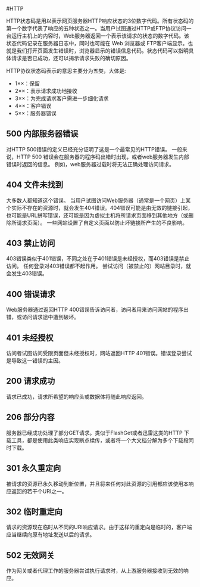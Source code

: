 #HTTP

HTTP状态码是用以表示网页服务器HTTP响应状态的3位数字代码。所有状态码的第一个数字代表了响应的五种状态之一。当用户试图通过HTTP或FTP协议访问一台运行主机上的内容时，Web服务器返回一个表示该请求的状态的数字代码。该状态代码记录在服务器日志中，同时也可能在 Web 浏览器或 FTP客户端显示。也就是我们打开页面发生错误时，浏览器显示的错误信息代码。状态代码可以指明具体请求是否已成功，还可以揭示请求失败的确切原因。

HTTP协议状态码表示的意思主要分为五类，大体是:
* 1××：保留
* 2××：表示请求成功地接收
* 3××：为完成请求客户需进一步细化请求
* 4××：客户错误
* 5××：服务器错误

## 500 内部服务器错误

对HTTP 500错误的定义已经充分证明了这是一个最常见的HTTP错误。 一般来说，HTTP 500 错误会在服务器的程序码出错时出现，或者web服务器发生内部错误时返回的信息。 例如，web服务器过载时将无法正确处理访问请求。

## 404 文件未找到

大多数人都知道这个错误。 当用户试图访问Web服务器（通常是一个网页）上某个实际不存在的资源时，就会发生404错误。404错误可能是由无效的链接引起，也可能是URL拼写错误，还可能是因为虚拟主机将所请求页面移到其他地方（或删除所请求页面）。 一些网站设置了自定义页面以防止坏链接所产生的不良影响。

## 403 禁止访问

403错误类似于401错误，不同之处在于401错误是未经授权，而403错误是禁止访问。 任何登录对403错误都不起作用。 尝试访问（被禁止的）网站目录时，就会发生403错误。

## 400 错误请求

Web服务器通过返回HTTP 400错误告诉访问者，访问者用来访问网站的程序出错，或访问请求途中遭到破坏。

## 401 未经授权

访问者试图访问受限页面但未经授权时，网站返回HTTP 401错误。错误登录尝试是导致这一错误的主因。

## 200 请求成功

请求已成功，请求所希望的响应头或数据体将随此响应返回。

## 206 部分内容

服务器已经成功处理了部分GET请求。类似于FlashGet或者迅雷这类的HTTP 下载工具，都是使用此类响应实现断点续传，或者将一个大文档分解为多个下载段同时下载。

## 301 永久重定向

被请求的资源已永久移动到新位置，并且将来任何对此资源的引用都应该使用本响应返回的若干个URI之一。

## 302 临时重定向

请求的资源现在临时从不同的URI响应请求。由于这样的重定向是临时的，客户端应当继续向原有地址发送以后的请求。

## 502 无效网关

作为网关或者代理工作的服务器尝试执行请求时，从上游服务器接收到无效的响应。